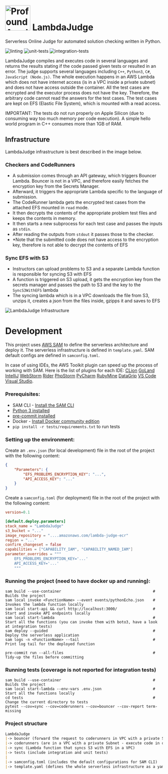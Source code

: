 # <img alt="Profound Academy logo" src="https://i.imgur.com/Sf1Q7ro.png" width="80"/> LambdaJudge

Serverless Online Judge for automated solution checking written in Python.

![linting](https://github.com/MartinXPN/LambdaJudge/actions/workflows/pre-commit.yaml/badge.svg)
![unit-tests](https://github.com/MartinXPN/LambdaJudge/actions/workflows/unit-test.yaml/badge.svg)
![integration-tests](https://github.com/MartinXPN/LambdaJudge/actions/workflows/integration-test.yaml/badge.svg)


LambdaJudge compiles and executes code in several languages and returns the results stating if the code passed given tests or resulted in an error.
The judge supports several languages including `C++`, `Python3`, `C#`, `JavaScript (Node.js)`.
The whole execution happens in an AWS Lambda which does not have internet access (is in a VPC inside a private subnet) and does not have access outside the container.
All the test cases are encrypted and the executor process does not have the key.
Therefore, the arbitrary code cannot read the answers for the test cases.
The test cases are kept on EFS (Elastic File System), which is mounted with a read access.

IMPORTANT: The tests do not run properly on Apple Silicon (due to consuming way too much memory per code execution).
A simple hello world program in C++ consumes more than 1GB of RAM.


## Infrastructure
LambdaJudge infrastructure is best described in the image below.

### Checkers and CodeRunners
* A submission comes through an API gateway, which triggers Bouncer Lambda.
Bouncer is not in a VPC, and therefore easily fetches the encryption key from the Secrets Manager.
* Afterward, it triggers the appropriate Lambda specific to the language of submission.
* The CodeRunner lambda gets the encrypted test cases from the attached EFS mounted in `read` mode.
* It then decrypts the contents of the appropriate problem test files and keeps the contents in memory.
* It then starts a new subprocess for each test case and passes the inputs as `stdin`.
* After reading the outputs from `stdout` it passes those to the checker.
* *Note that the submitted code does not have access to the encryption key, therefore is not able to decrypt the contents of EFS

### Sync EFS with S3
* Instructors can upload problems to S3 and a separate Lambda function is responsible for syncing S3 with EFS
* A function is triggered on S3 upload, it gets the encryption key from the secrets manager and passes the path to S3 and the key to the `SyncS3WithEFS` lambda
* The syncing lambda which is in a VPC downloads the file from S3, unzips it, creates a json from the files inside, gzipps it and saves to EFS


[//]: # (created with https://app.creately.com/)
![LambdaJudge Infrastructure](https://i.imgur.com/AuVHUrq.png)

# Development

This project uses [AWS SAM](https://docs.aws.amazon.com/serverless-application-model/latest/developerguide/serverless-sam-cli-install.html)
to define the serverless architecture and deploy it.
The serverless infrastructure is defined in `template.yaml`.
SAM default configs are defined in `samconfig.toml`.

In case of using IDEs, the AWS Toolkit plugin can speed up the process of working with SAM.
Here is the list of plugins for each IDE:
[CLion](https://docs.aws.amazon.com/toolkit-for-jetbrains/latest/userguide/welcome.html)
[GoLand](https://docs.aws.amazon.com/toolkit-for-jetbrains/latest/userguide/welcome.html)
[IntelliJ](https://docs.aws.amazon.com/toolkit-for-jetbrains/latest/userguide/welcome.html)
[WebStorm](https://docs.aws.amazon.com/toolkit-for-jetbrains/latest/userguide/welcome.html)
[Rider](https://docs.aws.amazon.com/toolkit-for-jetbrains/latest/userguide/welcome.html)
[PhpStorm](https://docs.aws.amazon.com/toolkit-for-jetbrains/latest/userguide/welcome.html)
[PyCharm](https://docs.aws.amazon.com/toolkit-for-jetbrains/latest/userguide/welcome.html)
[RubyMine](https://docs.aws.amazon.com/toolkit-for-jetbrains/latest/userguide/welcome.html)
[DataGrip](https://docs.aws.amazon.com/toolkit-for-jetbrains/latest/userguide/welcome.html)
[VS Code](https://docs.aws.amazon.com/toolkit-for-vscode/latest/userguide/welcome.html)
[Visual Studio](https://docs.aws.amazon.com/toolkit-for-visual-studio/latest/user-guide/welcome.html).

### Prerequisites:
* SAM CLI - [Install the SAM CLI](https://docs.aws.amazon.com/serverless-application-model/latest/developerguide/serverless-sam-cli-install.html)
* [Python 3 installed](https://www.python.org/downloads/)
* [pre-commit installed](https://pre-commit.com/)
* Docker - [Install Docker community edition](https://hub.docker.com/search/?type=edition&offering=community)
* `pip install -r tests/requirements.txt` to run tests


### Setting up the environment:

Create an `.env.json` (for local development) file in the root of the project with the following content:
```json
{
    "Parameters": {
        "EFS_PROBLEMS_ENCRYPTION_KEY": "...",
        "API_ACCESS_KEY": "..."
    }
}
```

Create a `samconfig.toml` (for deployment) file in the root of the project with the following content:
```toml
version=0.1

[default.deploy.parameters]
stack_name = "LambdaJudge"
s3_bucket = "..."
image_repository = "....amazonaws.com/lambda-judge-ecr"
region = "..."
confirm_changeset = false
capabilities = ["CAPABILITY_IAM", "CAPABILITY_NAMED_IAM"]
parameter_overrides = """
    EFS_PROBLEMS_ENCRYPTION_KEY='...'
    API_ACCESS_KEY='...'
    """
```


### Running the project (need to have docker up and running):
```shell
sam build --use-container                                         # Builds the project
sam local invoke <FunctionName> --event events/pythonEcho.json    # Invokes the lambda function locally
sam local start-api && curl http://localhost:3000/                # Start and invoke API endpoints locally
sam local start-lambda                                            # Start all the functions (you can invoke them with boto3, have a look at integration tests)
sam deploy --guided                                               # Deploy the serverless application
sam logs -n <FunctionName> --tail                                 # Print log tail for the deployed function

pre-commit run --all-files                                        # Tidy-up the files before committing
```

### Running tests (coverage is not reported for integration tests)
```shell
sam build --use-container                                         # Builds the project
sam local start-lambda --env-vars .env.json                       # Start all the functions locally
cd tests                                                          # Change the current directory to tests
pytest --cov=sync --cov=coderunners --cov=bouncer --cov-report term-missing
```

### Project structure
```markdown
LambdaJudge
|-> bouncer (forward the request to coderunners in VPC with a private Subnet)
|-> coderunners (are in a VPC with a private Subnet - execute code in different languages)
|-> sync (Lambda function that syncs S3 with EFS in a VPC)
|-> tests (include integration and unit tests)
|
|-> samconfig.toml (includes the default configurations for SAM CLI)
|-> template.yaml (defines the whole serverless infrastructure as a yaml file)
```
